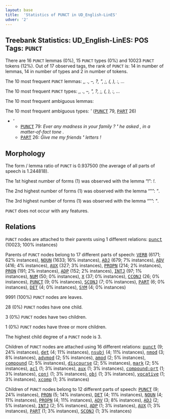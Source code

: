 ```yaml
---
layout: base
title:  'Statistics of PUNCT in UD_English-LinES'
udver: '2'
---
```


## Treebank Statistics: UD_English-LinES: POS Tags: `PUNCT`

There are 16 `PUNCT` lemmas (0%), 15 `PUNCT` types (0%) and 10023 `PUNCT` tokens (12%).
Out of 17 observed tags, the rank of `PUNCT` is: 14 in number of lemmas, 14 in number of types and 2 in number of tokens.

The 10 most frequent `PUNCT` lemmas: <em>,, ., –, ?, &quot;, ;, (, ), :, ...</em>

The 10 most frequent `PUNCT` types:  <em>,, ., –, ", ?, ;, (, ), :, ...</em>

The 10 most frequent ambiguous lemmas: 

The 10 most frequent ambiguous types:  <em>'</em> (<tt><a href="en_lines-pos-PUNCT.html">PUNCT</a></tt> 79, <tt><a href="en_lines-pos-PART.html">PART</a></tt> 26)


* <em>'</em>
  * <tt><a href="en_lines-pos-PUNCT.html">PUNCT</a></tt> 79: <em>Ever any madness in your family ? <b>'</b> he asked , in a matter-of-fact tone .</em>
  * <tt><a href="en_lines-pos-PART.html">PART</a></tt> 26: <em>Give me my friends <b>'</b> letters !</em>

## Morphology

The form / lemma ratio of `PUNCT` is 0.937500 (the average of all parts of speech is 1.244818).

The 1st highest number of forms (1) was observed with the lemma “!”: <em>!</em>.

The 2nd highest number of forms (1) was observed with the lemma “"”: <em>"</em>.

The 3rd highest number of forms (1) was observed with the lemma “&quot;”: <em>"</em>.

`PUNCT` does not occur with any features.


## Relations

`PUNCT` nodes are attached to their parents using 1 different relations: <tt><a href="en_lines-dep-punct.html">punct</a></tt> (10023; 100% instances)

Parents of `PUNCT` nodes belong to 17 different parts of speech: <tt><a href="en_lines-pos-VERB.html">VERB</a></tt> (6171; 62% instances), <tt><a href="en_lines-pos-NOUN.html">NOUN</a></tt> (1633; 16% instances), <tt><a href="en_lines-pos-ADJ.html">ADJ</a></tt> (679; 7% instances), <tt><a href="en_lines-pos-ADV.html">ADV</a></tt> (416; 4% instances), <tt><a href="en_lines-pos-AUX.html">AUX</a></tt> (327; 3% instances), <tt><a href="en_lines-pos-PROPN.html">PROPN</a></tt> (214; 2% instances), <tt><a href="en_lines-pos-PRON.html">PRON</a></tt> (191; 2% instances), <tt><a href="en_lines-pos-ADP.html">ADP</a></tt> (152; 2% instances), <tt><a href="en_lines-pos-INTJ.html">INTJ</a></tt> (97; 1% instances), <tt><a href="en_lines-pos-NUM.html">NUM</a></tt> (50; 0% instances), <tt><a href="en_lines-pos-X.html">X</a></tt> (37; 0% instances), <tt><a href="en_lines-pos-CCONJ.html">CCONJ</a></tt> (26; 0% instances), <tt><a href="en_lines-pos-PUNCT.html">PUNCT</a></tt> (9; 0% instances), <tt><a href="en_lines-pos-SCONJ.html">SCONJ</a></tt> (7; 0% instances), <tt><a href="en_lines-pos-PART.html">PART</a></tt> (6; 0% instances), <tt><a href="en_lines-pos-DET.html">DET</a></tt> (4; 0% instances), <tt><a href="en_lines-pos-SYM.html">SYM</a></tt> (4; 0% instances)

9991 (100%) `PUNCT` nodes are leaves.

28 (0%) `PUNCT` nodes have one child.

3 (0%) `PUNCT` nodes have two children.

1 (0%) `PUNCT` nodes have three or more children.

The highest child degree of a `PUNCT` node is 3.

Children of `PUNCT` nodes are attached using 16 different relations: <tt><a href="en_lines-dep-punct.html">punct</a></tt> (9; 24% instances), <tt><a href="en_lines-dep-det.html">det</a></tt> (4; 11% instances), <tt><a href="en_lines-dep-nsubj.html">nsubj</a></tt> (4; 11% instances), <tt><a href="en_lines-dep-nmod.html">nmod</a></tt> (3; 8% instances), <tt><a href="en_lines-dep-advmod.html">advmod</a></tt> (2; 5% instances), <tt><a href="en_lines-dep-amod.html">amod</a></tt> (2; 5% instances), <tt><a href="en_lines-dep-compound.html">compound</a></tt> (2; 5% instances), <tt><a href="en_lines-dep-discourse.html">discourse</a></tt> (2; 5% instances), <tt><a href="en_lines-dep-mark.html">mark</a></tt> (2; 5% instances), <tt><a href="en_lines-dep-acl.html">acl</a></tt> (1; 3% instances), <tt><a href="en_lines-dep-aux.html">aux</a></tt> (1; 3% instances), <tt><a href="en_lines-dep-compound-prt.html">compound:prt</a></tt> (1; 3% instances), <tt><a href="en_lines-dep-conj.html">conj</a></tt> (1; 3% instances), <tt><a href="en_lines-dep-obj.html">obj</a></tt> (1; 3% instances), <tt><a href="en_lines-dep-vocative.html">vocative</a></tt> (1; 3% instances), <tt><a href="en_lines-dep-xcomp.html">xcomp</a></tt> (1; 3% instances)

Children of `PUNCT` nodes belong to 12 different parts of speech: <tt><a href="en_lines-pos-PUNCT.html">PUNCT</a></tt> (9; 24% instances), <tt><a href="en_lines-pos-PRON.html">PRON</a></tt> (5; 14% instances), <tt><a href="en_lines-pos-DET.html">DET</a></tt> (4; 11% instances), <tt><a href="en_lines-pos-NOUN.html">NOUN</a></tt> (4; 11% instances), <tt><a href="en_lines-pos-PROPN.html">PROPN</a></tt> (4; 11% instances), <tt><a href="en_lines-pos-ADV.html">ADV</a></tt> (3; 8% instances), <tt><a href="en_lines-pos-ADJ.html">ADJ</a></tt> (2; 5% instances), <tt><a href="en_lines-pos-INTJ.html">INTJ</a></tt> (2; 5% instances), <tt><a href="en_lines-pos-ADP.html">ADP</a></tt> (1; 3% instances), <tt><a href="en_lines-pos-AUX.html">AUX</a></tt> (1; 3% instances), <tt><a href="en_lines-pos-PART.html">PART</a></tt> (1; 3% instances), <tt><a href="en_lines-pos-SCONJ.html">SCONJ</a></tt> (1; 3% instances)

